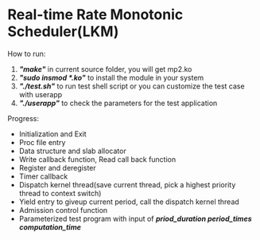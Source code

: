 # Real-time Rate Monotonic Scheduler(LKM)
How to run:  
1. ***"make"*** in current source folder, you will get mp2.ko  
2. ***"sudo insmod \*.ko"*** to install the module in your system  
3. ***"./test.sh"*** to run test shell script or you can customize the test case with userapp  
4. ***"./userapp"*** to check the parameters for the test application   


Progress:  
- Initialization and Exit  
- Proc file entry  
- Data structure and slab allocator  
- Write callback function, Read call back function   
- Register and deregister  
- Timer callback 
- Dispatch kernel thread(save current thread, pick a highest priority thread to context switch)   
- Yield entry to giveup current period, call the dispatch kernel thread  
- Admission control function
- Parameterized test program with input of ***priod_duration period_times computation_time*** 

